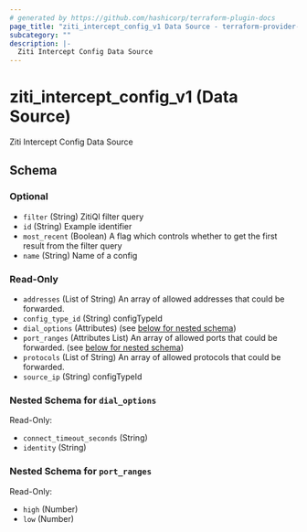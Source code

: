 ```yaml
---
# generated by https://github.com/hashicorp/terraform-plugin-docs
page_title: "ziti_intercept_config_v1 Data Source - terraform-provider-ziti"
subcategory: ""
description: |-
  Ziti Intercept Config Data Source
---
```


# ziti_intercept_config_v1 (Data Source)

Ziti Intercept Config Data Source



<!-- schema generated by tfplugindocs -->
## Schema

### Optional

- `filter` (String) ZitiQl filter query
- `id` (String) Example identifier
- `most_recent` (Boolean) A flag which controls whether to get the first result from the filter query
- `name` (String) Name of a config

### Read-Only

- `addresses` (List of String) An array of allowed addresses that could be forwarded.
- `config_type_id` (String) configTypeId
- `dial_options` (Attributes) (see [below for nested schema](#nestedatt--dial_options))
- `port_ranges` (Attributes List) An array of allowed ports that could be forwarded. (see [below for nested schema](#nestedatt--port_ranges))
- `protocols` (List of String) An array of allowed protocols that could be forwarded.
- `source_ip` (String) configTypeId

<a id="nestedatt--dial_options"></a>
### Nested Schema for `dial_options`

Read-Only:

- `connect_timeout_seconds` (String)
- `identity` (String)


<a id="nestedatt--port_ranges"></a>
### Nested Schema for `port_ranges`

Read-Only:

- `high` (Number)
- `low` (Number)

